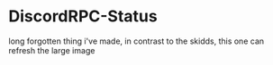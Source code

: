 # DiscordRPC-Status
long forgotten thing i've made, in contrast to the skidds, this one can refresh the large image
